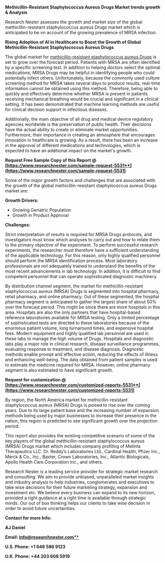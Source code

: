 ﻿**Methicillin-Resistant Staphylococcus Aureus Drugs Market trends growth & Analysis**

Research Nester assesses the growth and market size of the global methicillin-resistant staphylococcus aureus Drugs market which is anticipated to be on account of the growing prevalence of MRSA infection. 

**Rising Adoption of AI in Healthcare to Boost the Growth of Global Methicillin-Resistant Staphylococcus Aureus Drugs**

The global market for [methicillin-resistant staphylococcus aureus Drugs](https://www.researchnester.com/reports/methicillin-resistant-staphylococcus-aureus-drugs-market/5531) is set to grow over the forecast period. Patients with MRSA are often identified by a specific screening test. In addition to helping doctors select the optimal medications, MRSA Drugs may be helpful in identifying people who could potentially infect others. Unfortunately, because the commonly used culture screening method for MRSA takes several days to produce results, real-time information cannot be obtained using this method. Therefore, being able to quickly and effectively determine whether MRSA is present in patients receiving mechanical breathing would be crucial and significant in a clinical setting. It has been demonstrated that machine learning methods are useful for clinical decision support in infectious diseases. 

Additionally, the main objective of all drug and medical device regulatory agencies worldwide is the preservation of public health. Their decisions have the actual ability to create or eliminate market opportunities. Furthermore, their importance in creating an atmosphere that encourages innovation in healthcare is growing. As a result, there has been an increase in the approval of different medications and technologies, which is expected to have an additional impact on the market's growth. 

**Request Free Sample Copy of this Report @ [https://www.researchnester.com/sample-request-5531**](https://www.researchnester.com/sample-request-5531)**

Some of the major growth factors and challenges that are associated with the growth of the global methicillin-resistant staphylococcus aureus Drugs market are: 

**Growth Drivers:**

- Growing Geriatric Population 
- Growth in Product Approval 

**Challenges:**

Strict interpretation of results is required for MRSA Drugs protocols, and investigators must know which analyses to carry out and how to relate them to the primary objective of the experiment. To perform successful research experiments, the researcher must therefore have a sufficient understanding of the applicable technology. For this reason, only highly qualified personnel should perform the MRSA identification process. Most laboratory professionals are not adequately trained to understand the benefits of the most recent advancements in lab technology. In addition, it is difficult to find competent personnel that can operate sophisticated diagnostic machinery. 

By distribution channel segment, the market for methicillin-resistant staphylococcus aureus (MRSA) Drugs is segmented into hospital pharmacy, retail pharmacy, and online pharmacy. Out of these segmented, the hospital pharmacy segment is anticipated to gather the largest share of about 50% over the forecast period. This might be since there are more hospitals in this area. Hospitals are also the only partners that have hospital-based reference laboratories available for MRSA testing. Only a limited percentage of sophisticated tests are directed to these laboratories because of the enormous patient volume, long turnaround times, and expensive hospital fees. Modern equipment and highly qualified lab personnel are used in these labs to manage the high volume of Drugs. Hospitals and diagnostic labs play a major role in clinical research, disease surveillance programmes, evaluating response to treatment, and disease diagnosis. Diagnostic methods enable prompt and effective action, reducing the effects of illness and enhancing well-being. The data obtained from patient samples is used to estimate the medicine required for MRSA. However, online pharmacy segment is also estimated to have significant growth. 

**Request for customization @ [https://www.researchnester.com/customized-reports-5531**](https://www.researchnester.com/customized-reports-5531)**

By region, the North America market for methicillin-resistant staphylococcus aureus (MRSA) Drugs is poised to rise over the coming years. Due to its large patient base and the increasing number of expansion methods being used by major businesses to increase their presence in the nation, this region is predicted to see significant growth over the projection period. 

This report also provides the existing competitive scenario of some of the key players of the global methicillin-resistant staphylococcus aureus (MRSA) Drugs market which includes company profiling of Melinta Therapeutics LLC. Dr. Reddy’s Laboratories Ltd., Cardinal Health, Pfizer Inc., Merck & Co., Inc., Baxter, Crown Laboratories, Inc., Atlantic Biologicals, Apollo Health Care Corporation Inc., and others. 

Research Nester is a leading service provider for strategic market research and consulting. We aim to provide unbiased, unparalleled market insights and industry analysis to help industries, conglomerates and executives to take wise decisions for their future marketing strategy, expansion and investment etc. We believe every business can expand to its new horizon, provided a right guidance at a right time is available through strategic minds. Our out of box thinking helps our clients to take wise decision in order to avoid future uncertainties.

**Contact for more Info:**

**AJ Daniel**

**Email: [info@researchnester.com**](mailto:info@researchnester.com)**

**U.S. Phone: +1 646 586 9123** 

**U.K. Phone: +44 203 608 5919**
